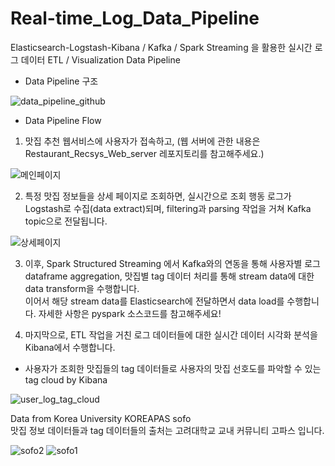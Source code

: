 # Real-time_Log_Data_Pipeline
Elasticsearch-Logstash-Kibana / Kafka / Spark Streaming 을 활용한 실시간 로그 데이터 ETL / Visualization Data Pipeline  





- Data Pipeline 구조

![data_pipeline_github](https://user-images.githubusercontent.com/20104945/91434208-7181d680-e89f-11ea-93f3-099f2642bc91.png)







- Data Pipeline Flow  


1. 맛집 추천 웹서비스에 사용자가 접속하고, (웹 서버에 관한 내용은 Restaurant_Recsys_Web_server 레포지토리를 참고해주세요.)  


![메인페이지](https://user-images.githubusercontent.com/20104945/91588177-bcc8e180-e992-11ea-9b95-d5ccdc85cf4c.png)  



2. 특정 맛집 정보들을 상세 페이지로 조회하면, 실시간으로 조회 행동 로그가 Logstash로 수집(data extract)되며, filtering과 parsing 작업을 거쳐 Kafka topic으로 전달됩니다.    


![상세페이지](https://user-images.githubusercontent.com/20104945/91588185-bfc3d200-e992-11ea-9215-20034bdfbb3f.png)



3. 이후, Spark Structured Streaming 에서 Kafka와의 연동을 통해 사용자별 로그 dataframe aggregation, 맛집별 tag 데이터 처리를 통해 stream data에 대한 data transform을 수행합니다.  
이어서 해당 stream data를 Elasticsearch에 전달하면서 data load를 수행합니다.
자세한 사항은 pyspark 소스코드를 참고해주세요!   

4. 마지막으로, ETL 작업을 거친 로그 데이터들에 대한 실시간 데이터 시각화 분석을 Kibana에서 수행합니다.   
 * 사용자가 조회한 맛집들의 tag 데이터들로 사용자의 맛집 선호도를 파악할 수 있는 tag cloud by Kibana


![user_log_tag_cloud](https://user-images.githubusercontent.com/20104945/91430638-2b764400-e89a-11ea-9140-2988b6618b5a.PNG)






Data from Korea University KOREAPAS sofo  
맛집 정보 데이터들과 tag 데이터들의 출처는 고려대학교 교내 커뮤니티 고파스 입니다.  



![sofo2](https://user-images.githubusercontent.com/20104945/91591441-e9332c80-e997-11ea-8f8a-7b3b49038db4.jpg)
![sofo1](https://user-images.githubusercontent.com/20104945/91591445-ea645980-e997-11ea-9094-a17d2fe9ab24.jpg)
